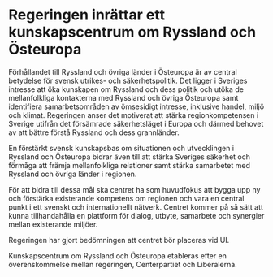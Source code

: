 # Regeringen inrättar ett kunskapscentrum om Ryssland och Östeuropa

Förhållandet till Ryssland och övriga länder i Östeuropa är av central betydelse för svensk utrikes- och säkerhetspolitik. Det ligger i Sveriges intresse att öka kunskapen om Ryssland och dess politik och utöka de mellanfolkliga kontakterna med Ryssland och övriga Östeuropa samt identifiera samarbetsområden av ömsesidigt intresse, inklusive handel, miljö och klimat. Regeringen anser det motiverat att stärka regionkompetensen i Sverige utifrån det försämrade säkerhetsläget i Europa och därmed behovet av att bättre förstå Ryssland och dess grannländer.

En förstärkt svensk kunskapsbas om situationen och utvecklingen i Ryssland och Östeuropa bidrar även till att stärka Sveriges säkerhet och förmåga att främja mellanfolkliga relationer samt stärka samarbetet med Ryssland och övriga länder i regionen.

För att bidra till dessa mål ska centret ha som huvudfokus att bygga upp ny och förstärka existerande kompetens om regionen och vara en central punkt i ett svenskt och internationellt nätverk. Centret kommer på så sätt att kunna tillhandahålla en plattform för dialog, utbyte, samarbete och synergier mellan existerande miljöer.

Regeringen har gjort bedömningen att centret bör placeras vid UI.

Kunskapscentrum om Ryssland och Östeuropa etableras efter en överenskommelse mellan regeringen, Centerpartiet och Liberalerna.
